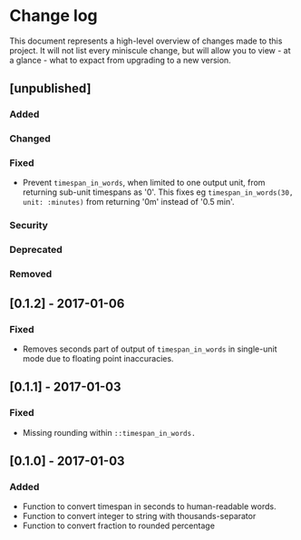 # Change log

This document represents a high-level overview of changes made to this project.
It will not list every miniscule change, but will allow you to view - at a
glance - what to expact from upgrading to a new version.

## [unpublished]

### Added

### Changed

### Fixed

- Prevent `timespan_in_words`, when limited to one output unit, from returning
  sub-unit timespans as '0'. This fixes eg `timespan_in_words(30, unit:
  :minutes)` from returning '0m' instead of '0.5 min'.

### Security

### Deprecated

### Removed


## [0.1.2] - 2017-01-06

### Fixed

- Removes seconds part of output of `timespan_in_words` in single-unit mode due
  to floating point inaccuracies.


## [0.1.1] - 2017-01-03

### Fixed

- Missing rounding within `::timespan_in_words.`


## [0.1.0] - 2017-01-03

### Added

- Function to convert timespan in seconds to human-readable words.
- Function to convert integer to string with thousands-separator
- Function to convert fraction to rounded percentage
